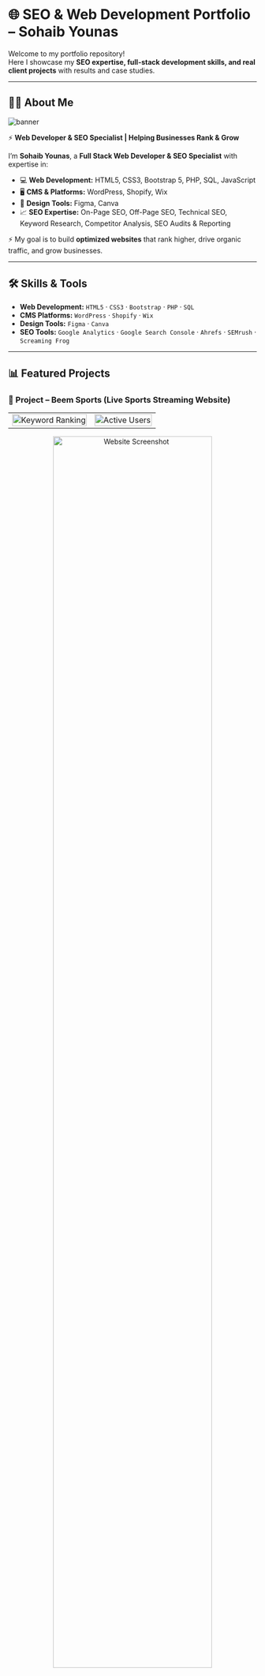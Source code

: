 # 🌐 SEO & Web Development Portfolio – Sohaib Younas  

Welcome to my portfolio repository!  
Here I showcase my **SEO expertise, full-stack development skills, and real client projects** with results and case studies.  

---

## 👨‍💻 About Me  
![banner](https://github.com/Sohaibyounas076/sohaibyounas076/blob/main/new%20banner.png?raw=true)

⚡ **Web Developer & SEO Specialist | Helping Businesses Rank & Grow**  

I’m **Sohaib Younas**, a **Full Stack Web Developer & SEO Specialist** with expertise in:  

- 💻 **Web Development:** HTML5, CSS3, Bootstrap 5, PHP, SQL, JavaScript  
- 🖥 **CMS & Platforms:** WordPress, Shopify, Wix  
- 🎨 **Design Tools:** Figma, Canva  
- 📈 **SEO Expertise:** On-Page SEO, Off-Page SEO, Technical SEO, Keyword Research, Competitor Analysis, SEO Audits & Reporting  

⚡ My goal is to build **optimized websites** that rank higher, drive organic traffic, and grow businesses.  

---

## 🛠 Skills & Tools  

- **Web Development:** `HTML5` · `CSS3` · `Bootstrap` · `PHP` · `SQL`  
- **CMS Platforms:** `WordPress` · `Shopify` · `Wix`  
- **Design Tools:** `Figma` · `Canva`  
- **SEO Tools:** `Google Analytics` · `Google Search Console` · `Ahrefs` · `SEMrush` · `Screaming Frog`  

---

## 📊 Featured Projects  

### 🔹 Project – Beem Sports (Live Sports Streaming Website)  

<table>
  <tr>
    <td><img src="screenshots/beem-sport-keyword.png" alt="Keyword Ranking" width="100%" /></td>
    <td><img src="screenshots/beem-sports active-user.png" alt="Active Users" width="100%" /></td>
  </tr>
</table>  

<p align="center">
  <img src="screenshots/Beem-Sport-Website.png" alt="Website Screenshot" width="80%" />
</p>  

**Description:**  
I worked on the **SEO of Beem Sports**, a live sports streaming platform.  
Initially, the website was not ranking on **Google’s first page**, but through my SEO strategies it achieved **top rankings** for multiple high-traffic keywords.  

**Key Achievements:**  
- 🚀 **Ranked on Google 1st Page** for competitive sports keywords  
- 📈 **65,000+ pageviews** within the campaign  
- 🔑 Improved organic visibility for cricket & live sports keywords  
- ⚡ Enhanced engagement by reducing bounce rate and improving session time  

---

### 📚 Project – EMS Tutoring (Education / Online Tutoring Platform – UK) 

<table>
  <tr>
    <td><img src="screenshots/EMS-Tutoring.png" alt="Website Screenshot" width="100%" /></td>
    <td><img src="screenshots/EMS-KEYWORD.png" alt="Keyword Ranking" width="100%" /></td>
  </tr>
</table>  

**Description:**  
I worked on the SEO of EMS Tutoring, an online tutoring platform in the UK.  
Initially, the website had low visibility and wasn’t appearing on Google’s first page. Through a complete SEO strategy (on-page optimization, backlinks, and keyword research), the website achieved **first-page rankings** and consistent traffic.  

**Key Achievements:**  
- 🚀 Ranked on **Google’s 1st Page** for multiple educational keywords  
- 📈 Reached **574+ users in the last 7 days**  
- 🔑 Strong visibility in the UK tutoring market  
- ⚡ Achieved **13.9% weekly growth** in traffic  
- 🎯 Optimized structure, schema, and local SEO  

---

### 🍴 Project – Regency Wraps (Foodservice & Gourmet Retail)  

<table>
  <tr>
    <td><img src="screenshots/regency-wraps.png" alt="Website Screenshot" width="100%" /></td>
    <td><img src="screenshots/regency-wraps-keyword.png" alt="Keyword Ranking" width="100%" /></td>
  </tr>
</table>  

**Description:**  
I worked on the SEO strategy for Regency Wraps, a chef-grade cooking accessories brand.  
Despite being established since 1985, their website had low online visibility. Within **1 week**, measurable results were achieved.  

**Key Achievements:**  
- 🚀 **+73% impressions** increase in Google Search  
- 📈 **+23% clicks** growth in organic traffic  
- 🔑 Ranked for commercial keywords like *“chef wraps”* & *“gourmet cooking products”*  
- ⚡ Strengthened authority with technical SEO and backlinks  
- 🎯 Enhanced digital presence for both B2B and B2C customers  

---

## 📈 Results Achieved  

### SEO Score Improvement  
- ❌ **Before:** 31/100  
- ✅ **After:** 94/100  

<table>
  <tr>
    <td><img src="https://github.com/Sohaibyounas076/Allama-Iqbal-Law-College-Website/blob/main/Screenshots/Before_ALC-Seo_Report.png" alt="Before SEO" width="100%"/></td>
    <td><img src="https://github.com/Sohaibyounas076/Allama-Iqbal-Law-College-Website/blob/main/Screenshots/After_ALC-Seo_Report.png" alt="After SEO" width="100%"/></td>
  </tr>
</table>  

**Critical Issues Resolved:**  
- Fixed **18 critical SEO issues**  
- Implemented **22 recommended improvements**  
- Achieved **perfect green scores**  

---

# 🥗 The Nutrition King - Bodybuilding Supplements Store  

⚡ Professional Supplements E-Commerce Website built with **WordPress, Elementor, WooCommerce, and SEO Optimization**  

This is a complete online store for **The Nutrition King** with supplements, diet products, and training accessories.  

---

## 📊 SEO Optimization  

After the website was built, the client asked if it could appear on Google.  
I performed an audit showing multiple issues, which impressed the client, and then implemented full SEO services.  

### 🔴 Initial Issues  
- 13 critical issues affecting rankings  
- 12 fixes not implemented  
- Poor metadata and keyword optimization  
- Missing image alt tags  
- Slow loading speed  
- Weak mobile responsiveness  

### 📈 Before vs After SEO  

<table>
  <tr>
    <td align="center"><b>Before SEO</b></td>
    <td align="center"><b>After SEO</b></td>
  </tr>
  <tr>
    <td><img src="https://github.com/Sohaibyounas076/the-nutrition-king-ecommerce-Site/blob/main/screenshots/Before%20Seo%20.png" alt="Before SEO" width="100%" height="250px"></td>
    <td><img src="https://github.com/Sohaibyounas076/the-nutrition-king-ecommerce-Site/blob/main/screenshots/After%20Seo%20.png" alt="After SEO" width="100%" height="250px"></td>
  </tr>
</table>  

### ⚙️ Strategy Implemented  
- On-Page: Titles, descriptions, schema, alt tags  
- Technical: Speed optimization, crawl fixes, sitemap  
- Content: Keyword optimization, unique content, linking  
- Off-Page: Backlinks, social media, local SEO (UK)  

### ✅ Results  
- SEO Score improved to **96/100**  
- 0 critical issues left  
- Keywords ranking: *“bodybuilding supplements UK”*, *“weight loss products”*, *“training gear”*  

### 📊 Google Search & Traffic  

<table>
  <tr>
    <td align="center"><b>Google Search</b></td>
    <td align="center"><b>Traffic Performance</b></td>
  </tr>
  <tr>
    <td><img src="https://github.com/Sohaibyounas076/the-nutrition-king-ecommerce-Site/blob/main/screenshots/Google%20Search.png" alt="Google Search" width="100%" height="300px"></td>
    <td><img src="https://github.com/Sohaibyounas076/the-nutrition-king-ecommerce-Site/blob/main/screenshots/Seo%20Results.png" alt="Traffic" width="100%" height="300px"></td>
  </tr>
</table>  

---

## 📂 Repository Structure  

```bash
SEO-Portfolio/
│
├── 📂 screenshots/        # Project screenshots
├── 📑 reports/            # SEO reports & audits
└── 📝 README.md           # Documentation file
```

---

## 📬 Connect with Me  

[![Email](https://img.shields.io/badge/Email-Contact-red)](mailto:sohaibyounas076@gmail.com)
[![Portfolio](https://img.shields.io/badge/Portfolio-Visit-blue)](https://sohaibyounas076.github.io/portfolio/)  
[![LinkedIn](https://img.shields.io/badge/LinkedIn-Profile-blue)](https://linkedin.com/in/sohaibyounas076)  
[![GitHub](https://img.shields.io/badge/GitHub-Profile-black)](https://github.com/sohaibyounas076)  

---

✨ *Thank you for visiting my SEO & Web Development portfolio. I look forward to collaborating on impactful projects!*  
